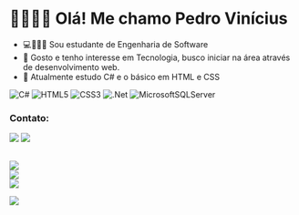 # 💫🙋🏾‍♂️ Olá! Me chamo Pedro Vinícius
- 💻👨🏾‍💻 Sou estudante de Engenharia de Software
- 👀 Gosto e tenho interesse em Tecnologia, busco iniciar na área através de desenvolvimento web.
- 🌱 Atualmente estudo C# e o básico em HTML e CSS<br>

![C#](https://img.shields.io/badge/c%23-%23239120.svg?style=plastic&logo=c-sharp&logoColor=white) ![HTML5](https://img.shields.io/badge/html5-%23E34F26.svg?style=plastic&logo=html5&logoColor=white) ![CSS3](https://img.shields.io/badge/css3-%231572B6.svg?style=plastic&logo=css3&logoColor=white) ![.Net](https://img.shields.io/badge/.NET-5C2D91?style=plastic&logo=.net&logoColor=white) ![MicrosoftSQLServer](https://img.shields.io/badge/Microsoft%20SQL%20Sever-CC2927?style=plastic&logo=microsoft%20sql%20server&logoColor=white)

<!--[![LinkedIn](https://img.shields.io/badge/LinkedIn-%230077B5.svg?logo=linkedin&logoColor=white)](https://linkedin.com/in/www.linkedin.com/in/sousapedrovp) -->
### Contato:
<a href = "mailto:sousapedro.work@gmail.com"><img src="https://img.shields.io/badge/-Gmail-%23333?style=for-the-badge&logo=gmail&logoColor=white" target="_blank"></a>
<a href="https://linkedin.com/in/www.linkedin.com/in/sousapedrovp" target="_blank"><img src="https://img.shields.io/badge/-LinkedIn-%230077B5?style=for-the-badge&logo=linkedin&logoColor=white" target="_blank"></a> 
##
![](https://github-readme-stats.vercel.app/api?username=SousaPedrop&theme=dark&hide_border=false&include_all_commits=true&count_private=false)<br/>
![](https://github-readme-streak-stats.herokuapp.com/?user=SousaPedrop&theme=dark&hide_border=false)<br/>
![](https://github-readme-stats.vercel.app/api/top-langs/?username=SousaPedrop&theme=dark&hide_border=false&include_all_commits=true&count_private=false&layout=compact)

![](https://quotes-github-readme.vercel.app/api?type=horizontal&theme=tokyonight)

<!-- Proudly created with GPRM ( https://gprm.itsvg.in ) -->

<!-- Proudly created with GPRM ( https://gprm.itsvg.in ) -->
<!---
SousaPedrop/SousaPedrop is a ✨ special ✨ repository because its `README.md` (this file) appears on your GitHub profile.
You can click the Preview link to take a look at your changes.
--->
